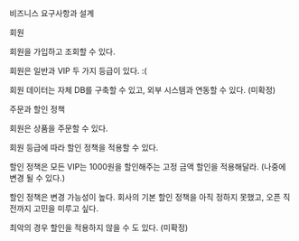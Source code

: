 비즈니스 요구사항과 설계

회원


회원을 가입하고 조회할 수 있다.


회원은 일반과 VIP 두 가지 등급이 있다.
:(

회원 데이터는 자체 DB를 구축할 수 있고, 외부 시스템과 연동할 수 있다. (미확정)

주문과 할인 정책


회원은 상품을 주문할 수 있다.


회원 등급에 따라 할인 정책을 적용할 수 있다.


할인 정책은 모든 VIP는 1000원을 할인해주는 고정 금액 할인을 적용해달라. (나중에 변경 될 수
있다.)


할인 정책은 변경 가능성이 높다. 회사의 기본 할인 정책을 아직 정하지 못했고, 오픈 직전까지 고민을
미루고 싶다.

최악의 경우 할인을 적용하지 않을 수 도 있다. (미확정)
